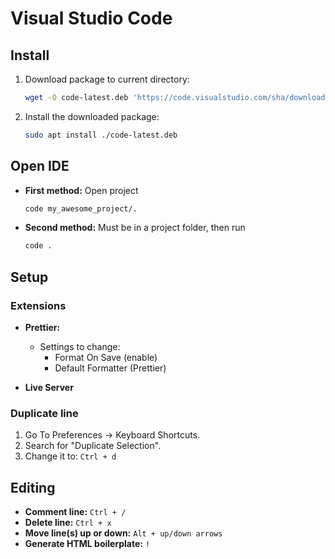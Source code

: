 # Visual Studio Code

## Install

1. Download package to current directory:

   ```bash
   wget -O code-latest.deb 'https://code.visualstudio.com/sha/download?build=stable&os=linux-deb-x64'
   ```

2. Install the downloaded package:

   ```bash
   sudo apt install ./code-latest.deb
   ```

## Open IDE

- **First method:** Open project

  ```bash
  code my_awesome_project/.
  ```

- **Second method:** Must be in a project folder, then run

  ```bash
  code .
  ```

## Setup

### Extensions

- **Prettier:**

  - Settings to change:
    - Format On Save (enable)
    - Default Formatter (Prettier)

- **Live Server**

### Duplicate line

1. Go To Preferences -> Keyboard Shortcuts.
2. Search for "Duplicate Selection".
3. Change it to: `Ctrl + d`

## Editing

- **Comment line:** `Ctrl + /`
- **Delete line:** `Ctrl + x`
- **Move line(s) up or down:** `Alt + up/down arrows`
- **Generate HTML boilerplate:** `!`
